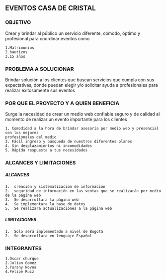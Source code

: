 ## EVENTOS CASA DE CRISTAL

### OBJETIVO

Crear y brindar al público un servicio diferente, cómodo, óptimo y profesional para coordinar eventos  como 

    1.Matrimonios
    2.bautizos
    3.15 años 


### PROBLEMA A SOLUCIONAR

Brindar solución a los clientes que buscan servicios que cumpla con sus expectativas, donde puedan elegir y/o solicitar 
ayuda a profesionales para realizar exitosamente sus eventos



### POR QUE EL PROYECTO Y A QUIEN BENEFICIA

Surge la necesidad de crear un medio web confiable seguro y  de calidad al momento de realizar un evento importante para los clientes

    1. Comodidad a la hora de brindar asesoría por medio web y presencial con los mejores                                 
    profesionales del medio
    3. Fácil ingreso y búsqueda de nuestros diferentes planes   
    4. Sin desplazamientos ni incomodidades
    5. Rápida respuesta a tus necesidades


### ALCANCES Y LIMITACIONES

##### ALCANCES
 
    1.	creación y sistematización de información  
    2.	seguridad de información en las ventas que se realizarán por medio de la página web
    3.	Se desarrollara la página web 
    4.	Se implementara la base de datos 
    5.	Se realizara actualizaciones a la página web

##### LIMITACIONES

    1.	Solo será implementado a nivel de Bogotá 
    2.	Se desarrollara en lenguaje Español


### INTEGRANTES

    1.Oscar churque 
    2.Julian Gomez  
    3.Yurany Novoa 
    4.Felipe Ruiz